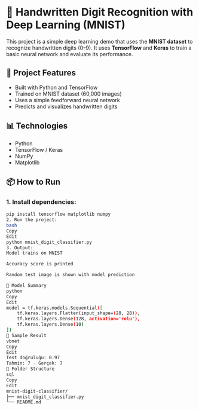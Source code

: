 # 🧠 Handwritten Digit Recognition with Deep Learning (MNIST)

This project is a simple deep learning demo that uses the **MNIST dataset** to recognize handwritten digits (0–9). It uses **TensorFlow** and **Keras** to train a basic neural network and evaluate its performance.

## 🚀 Project Features
- Built with Python and TensorFlow
- Trained on MNIST dataset (60,000 images)
- Uses a simple feedforward neural network
- Predicts and visualizes handwritten digits

## 📊 Technologies
- Python
- TensorFlow / Keras
- NumPy
- Matplotlib

## 📦 How to Run

### 1. Install dependencies:
```bash
pip install tensorflow matplotlib numpy
2. Run the project:
bash
Copy
Edit
python mnist_digit_classifier.py
3. Output:
Model trains on MNIST

Accuracy score is printed

Random test image is shown with model prediction

🧠 Model Summary
python
Copy
Edit
model = tf.keras.models.Sequential([
    tf.keras.layers.Flatten(input_shape=(28, 28)),
    tf.keras.layers.Dense(128, activation='relu'),
    tf.keras.layers.Dense(10)
])
🎯 Sample Result
vbnet
Copy
Edit
Test doğruluğu: 0.97
Tahmin: 7 - Gerçek: 7
📁 Folder Structure
sql
Copy
Edit
mnist-digit-classifier/
├── mnist_digit_classifier.py
└── README.md
